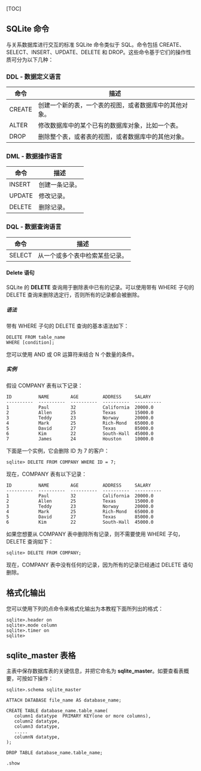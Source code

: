 [TOC]

## SQLite 命令

与关系数据库进行交互的标准 SQLite 命令类似于 SQL。命令包括 CREATE、SELECT、INSERT、UPDATE、DELETE 和 DROP。这些命令基于它们的操作性质可分为以下几种：

### DDL - 数据定义语言

| 命令   | 描述                                                   |
| ------ | ------------------------------------------------------ |
| CREATE | 创建一个新的表，一个表的视图，或者数据库中的其他对象。 |
| ALTER  | 修改数据库中的某个已有的数据库对象，比如一个表。       |
| DROP   | 删除整个表，或者表的视图，或者数据库中的其他对象。     |

### DML - 数据操作语言

| 命令   | 描述           |
| ------ | -------------- |
| INSERT | 创建一条记录。 |
| UPDATE | 修改记录。     |
| DELETE | 删除记录。     |

### DQL - 数据查询语言

| 命令   | 描述                           |
| ------ | ------------------------------ |
| SELECT | 从一个或多个表中检索某些记录。 |

#### Delete 语句

SQLite 的 **DELETE** 查询用于删除表中已有的记录。可以使用带有 WHERE 子句的 DELETE 查询来删除选定行，否则所有的记录都会被删除。

##### 语法

带有 WHERE 子句的 DELETE 查询的基本语法如下：

```
DELETE FROM table_name
WHERE [condition];
```

您可以使用 AND 或 OR 运算符来结合 N 个数量的条件。

##### 实例

假设 COMPANY 表有以下记录：

```
ID          NAME        AGE         ADDRESS     SALARY
----------  ----------  ----------  ----------  ----------
1           Paul        32          California  20000.0
2           Allen       25          Texas       15000.0
3           Teddy       23          Norway      20000.0
4           Mark        25          Rich-Mond   65000.0
5           David       27          Texas       85000.0
6           Kim         22          South-Hall  45000.0
7           James       24          Houston     10000.0
```

下面是一个实例，它会删除 ID 为 7 的客户：

```
sqlite> DELETE FROM COMPANY WHERE ID = 7;
```

现在，COMPANY 表有以下记录：

```
ID          NAME        AGE         ADDRESS     SALARY
----------  ----------  ----------  ----------  ----------
1           Paul        32          California  20000.0
2           Allen       25          Texas       15000.0
3           Teddy       23          Norway      20000.0
4           Mark        25          Rich-Mond   65000.0
5           David       27          Texas       85000.0
6           Kim         22          South-Hall  45000.0
```

如果您想要从 COMPANY 表中删除所有记录，则不需要使用 WHERE 子句，DELETE 查询如下：

```
sqlite> DELETE FROM COMPANY;
```

现在，COMPANY 表中没有任何的记录，因为所有的记录已经通过 DELETE 语句删除。

## 格式化输出

您可以使用下列的点命令来格式化输出为本教程下面所列出的格式：

```
sqlite>.header on
sqlite>.mode column
sqlite>.timer on
sqlite>
```

## sqlite_master 表格

主表中保存数据库表的关键信息，并把它命名为 **sqlite_master**。如要查看表概要，可按如下操作：

```
sqlite>.schema sqlite_master
```















```sqlite
ATTACH DATABASE file_name AS database_name;
```

```sqlite
CREATE TABLE database_name.table_name(
   column1 datatype  PRIMARY KEY(one or more columns),
   column2 datatype,
   column3 datatype,
   .....
   columnN datatype,
);
```

```
DROP TABLE database_name.table_name;
```

`.show`